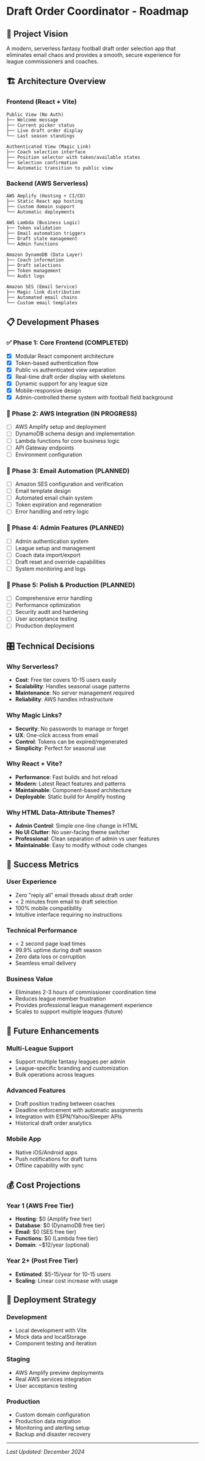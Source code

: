 # Draft Order Coordinator - Roadmap

## 🎯 Project Vision
A modern, serverless fantasy football draft order selection app that eliminates email chaos and provides a smooth, secure experience for league commissioners and coaches.

## 🏗️ Architecture Overview

### Frontend (React + Vite)
```
Public View (No Auth)
├── Welcome message
├── Current picker status
├── Live draft order display
└── Last season standings

Authenticated View (Magic Link)
├── Coach selection interface
├── Position selector with taken/available states
├── Selection confirmation
└── Automatic transition to public view
```

### Backend (AWS Serverless)
```
AWS Amplify (Hosting + CI/CD)
├── Static React app hosting
├── Custom domain support
└── Automatic deployments

AWS Lambda (Business Logic)
├── Token validation
├── Email automation triggers
├── Draft state management
└── Admin functions

Amazon DynamoDB (Data Layer)
├── Coach information
├── Draft selections
├── Token management
└── Audit logs

Amazon SES (Email Service)
├── Magic link distribution
├── Automated email chains
└── Custom email templates
```

## 📋 Development Phases

### ✅ Phase 1: Core Frontend (COMPLETED)
- [x] Modular React component architecture
- [x] Token-based authentication flow
- [x] Public vs authenticated view separation
- [x] Real-time draft order display with skeletons
- [x] Dynamic support for any league size
- [x] Mobile-responsive design
- [x] Admin-controlled theme system with football field background

### 🚧 Phase 2: AWS Integration (IN PROGRESS)
- [ ] AWS Amplify setup and deployment
- [ ] DynamoDB schema design and implementation
- [ ] Lambda functions for core business logic
- [ ] API Gateway endpoints
- [ ] Environment configuration

### 📅 Phase 3: Email Automation (PLANNED)
- [ ] Amazon SES configuration and verification
- [ ] Email template design
- [ ] Automated email chain system
- [ ] Token expiration and regeneration
- [ ] Error handling and retry logic

### 📅 Phase 4: Admin Features (PLANNED)
- [ ] Admin authentication system
- [ ] League setup and management
- [ ] Coach data import/export
- [ ] Draft reset and override capabilities
- [ ] System monitoring and logs

### 📅 Phase 5: Polish & Production (PLANNED)
- [ ] Comprehensive error handling
- [ ] Performance optimization
- [ ] Security audit and hardening
- [ ] User acceptance testing
- [ ] Production deployment

## 🎛️ Technical Decisions

### Why Serverless?
- **Cost**: Free tier covers 10-15 users easily
- **Scalability**: Handles seasonal usage patterns
- **Maintenance**: No server management required
- **Reliability**: AWS handles infrastructure

### Why Magic Links?
- **Security**: No passwords to manage or forget
- **UX**: One-click access from email
- **Control**: Tokens can be expired/regenerated
- **Simplicity**: Perfect for seasonal use

### Why React + Vite?
- **Performance**: Fast builds and hot reload
- **Modern**: Latest React features and patterns
- **Maintainable**: Component-based architecture
- **Deployable**: Static build for Amplify hosting

### Why HTML Data-Attribute Themes?
- **Admin Control**: Simple one-line change in HTML
- **No UI Clutter**: No user-facing theme switcher
- **Professional**: Clean separation of admin vs user features
- **Maintainable**: Easy to modify without code changes

## 🎯 Success Metrics

### User Experience
- Zero "reply all" email threads about draft order
- < 2 minutes from email to draft selection
- 100% mobile compatibility
- Intuitive interface requiring no instructions

### Technical Performance
- < 2 second page load times
- 99.9% uptime during draft season
- Zero data loss or corruption
- Seamless email delivery

### Business Value
- Eliminates 2-3 hours of commissioner coordination time
- Reduces league member frustration
- Provides professional league management experience
- Scales to support multiple leagues (future)

## 🔮 Future Enhancements

### Multi-League Support
- Support multiple fantasy leagues per admin
- League-specific branding and customization
- Bulk operations across leagues

### Advanced Features
- Draft position trading between coaches
- Deadline enforcement with automatic assignments
- Integration with ESPN/Yahoo/Sleeper APIs
- Historical draft order analytics

### Mobile App
- Native iOS/Android apps
- Push notifications for draft turns
- Offline capability with sync

## 💰 Cost Projections

### Year 1 (AWS Free Tier)
- **Hosting**: $0 (Amplify free tier)
- **Database**: $0 (DynamoDB free tier)
- **Email**: $0 (SES free tier)
- **Functions**: $0 (Lambda free tier)
- **Domain**: ~$12/year (optional)

### Year 2+ (Post Free Tier)
- **Estimated**: $5-15/year for 10-15 users
- **Scaling**: Linear cost increase with usage

## 🚀 Deployment Strategy

### Development
- Local development with Vite
- Mock data and localStorage
- Component testing and iteration

### Staging
- AWS Amplify preview deployments
- Real AWS services integration
- User acceptance testing

### Production
- Custom domain configuration
- Production data migration
- Monitoring and alerting setup
- Backup and disaster recovery

---

*Last Updated: December 2024*